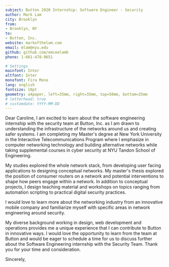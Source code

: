 ```yaml
---
subject: Button 2020 Internship: Software Engineer - Security
author: Mark Lam
city: Brooklyn
from:
- Brooklyn, NY
to:
- Button, Inc.  
website: markofthelam.com
email: mlam@nyu.edu
github: github.com/emceelamb
phone: 1-661-478-9651

# Settings
mainfont: Inter
altfont: Inter 
monofont: Fira Mono
lang: english
fontsize: 10pt
geometry: a4paper, left=35mm, right=35mm, top=50mm, bottom=25mm
# letterhead: true
# customdate: YYYY-MM-DD
---
```


Dear Caroline,
I am excited to learn about the software engineering internship with the security team at Button, Inc. as I am drawn to understanding the infrastructure of the networks around us and creating safer systems. I am completing my Master's degree at New York University in the Interactive Telecommunications Program where I emphasize in computer networking technology and building alternative networks while taking supplemental courses in cyber security at NYU Tandon School of Engineering.

My studies explored the whole network stack, from developing user facing applications to designing conceptual networks. My master's thesis explored the position of consumer routers on a network and potential interventions to shape how peers engage within a network. In addition to conceptual projects, I design teaching material and workshops on topics ranging from automation scripting to practical digital security practices.

I would love to learn more about the networking industry from an innovative mobile company and familiarize myself with specific areas in network engineering around security.
 
My diverse background working in design, web development and operations provides me a unique experience that I can contribute to Button in innovative ways. I  would love the opportunity to learn from the team at Button and would be eager to schedule a time for us to discuss further about the Software Engineering internship with the Security Team. Thank you for your time and consideration. 

Sincerely,
